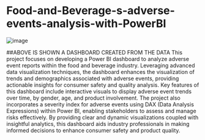 # Food-and-Beverage-s-adverse-events-analysis-with-PowerBI
![image](https://github.com/deepinmachine/Food-and-Beverage-s-adverse-events-analysis-with-PowerBI-/assets/131986205/9633738f-61aa-4f1f-b46c-a94276f9f478)

##ABOVE IS SHOWN A DASHBOARD CREATED FROM THE DATA
This project focuses on developing a Power BI dashboard to analyze adverse event reports within the food and beverage industry. Leveraging advanced data visualization techniques, the dashboard enhances the visualization of trends and demographics associated with adverse events, providing actionable insights for consumer safety and quality analysis. Key features of this dashboard include interactive visuals to display adverse event trends over time, by gender, age, and product involvement. The project also incorporates a severity index for adverse events using DAX (Data Analysis Expressions) within Power BI, enabling stakeholders to assess and manage risks effectively. By providing clear and dynamic visualizations coupled with insightful analytics, this dashboard aids industry professionals in making informed decisions to enhance consumer safety and product quality.
